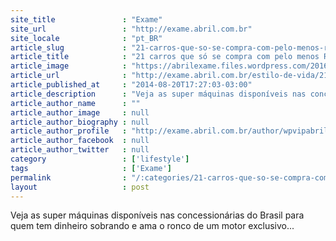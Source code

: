 ```yaml
---
site_title               : "Exame"
site_url                 : "http://exame.abril.com.br"
site_locale              : "pt_BR"
article_slug             : "21-carros-que-so-se-compra-com-pelo-menos-rs-1-milhao"
article_title            : "21 carros que só se compra com pelo menos R$ 1 milhão"
article_image            : "https://abrilexame.files.wordpress.com/2016/09/size_960_16_9_aston-martinvanquish-capa4.jpg?quality=70&strip=all&w=960"
article_url              : "http://exame.abril.com.br/estilo-de-vida/21-carros-que-se-pode-comprar-com-pelo-menos-r-1-milhao/"
article_published_at     : "2014-08-20T17:27:03-03:00"
article_description      : "Veja as super máquinas disponíveis nas concessionárias do Brasil para quem tem dinheiro sobrando e ama o ronco de um motor exclusivo..."
article_author_name      : ""
article_author_image     : null
article_author_biography : null
article_author_profile   : "http://exame.abril.com.br/author/wpvipabril/"
article_author_facebook  : null
article_author_twitter   : null
category                 : ['lifestyle']
tags                     : ['Exame']
permalink                : "/:categories/21-carros-que-so-se-compra-com-pelo-menos-rs-1-milhao/"
layout                   : post
---
```


Veja as super máquinas disponíveis nas concessionárias do Brasil para quem tem dinheiro sobrando e ama o ronco de um motor exclusivo...
